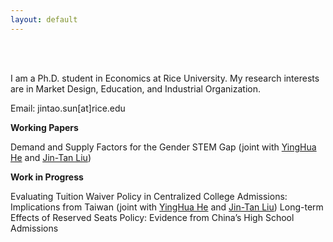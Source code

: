 ```yaml
---
layout: default
---
```


<br/>
<br/>

I am a Ph.D. student in Economics at Rice University. My research interests are in Market Design, Education, and Industrial Organization.

Email: jintao.sun[at]rice.edu

**Working Papers**

Demand and Supply Factors for the Gender STEM Gap (joint with [YingHua He](https://sites.google.com/site/yinghuahe/) and [Jin-Tan Liu](https://homepage.ntu.edu.tw/~liujt/))

**Work in Progress**

Evaluating Tuition Waiver Policy in Centralized College Admissions: Implications from Taiwan (joint with [YingHua He](https://sites.google.com/site/yinghuahe/) and [Jin-Tan Liu](https://homepage.ntu.edu.tw/~liujt/))
Long-term Effects of Reserved Seats Policy: Evidence from China’s High School Admissions
